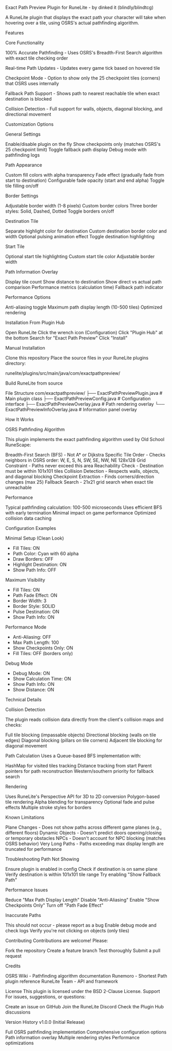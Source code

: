 Exact Path Preview Plugin for RuneLite - by dinked it (blindly/blindtcg)

A RuneLite plugin that displays the exact path your character will take when hovering over a tile, using OSRS's actual pathfinding algorithm.

Features

Core Functionality

100% Accurate Pathfinding - Uses OSRS's Breadth-First Search algorithm with exact tile checking order

Real-time Path Updates - Updates every game tick based on hovered tile

Checkpoint Mode - Option to show only the 25 checkpoint tiles (corners) that OSRS uses internally

Fallback Path Support - Shows path to nearest reachable tile when exact destination is blocked

Collision Detection - Full support for walls, objects, diagonal blocking, and directional movement

Customization Options

General Settings

Enable/disable plugin on the fly
Show checkpoints only (matches OSRS's 25 checkpoint limit)
Toggle fallback path display
Debug mode with pathfinding logs

Path Appearance

Custom fill colors with alpha transparency
Fade effect (gradually fade from start to destination)
Configurable fade opacity (start and end alpha)
Toggle tile filling on/off

Border Settings

Adjustable border width (1-8 pixels)
Custom border colors
Three border styles: Solid, Dashed, Dotted
Toggle borders on/off

Destination Tile

Separate highlight color for destination
Custom destination border color and width
Optional pulsing animation effect
Toggle destination highlighting

Start Tile

Optional start tile highlighting
Custom start tile color
Adjustable border width

Path Information Overlay

Display tile count
Show distance to destination
Show direct vs actual path comparison
Performance metrics (calculation time)
Fallback path indicator

Performance Options

Anti-aliasing toggle
Maximum path display length (10-500 tiles)
Optimized rendering

Installation
From Plugin Hub

Open RuneLite
Click the wrench icon (Configuration)
Click "Plugin Hub" at the bottom
Search for "Exact Path Preview"
Click "Install"

Manual Installation

Clone this repository
Place the source files in your RuneLite plugins directory:

   runelite/plugins/src/main/java/com/exactpathpreview/

Build RuneLite from source

File Structure
com/exactpathpreview/
├── ExactPathPreviewPlugin.java        # Main plugin class
├── ExactPathPreviewConfig.java        # Configuration interface
├── ExactPathPreviewOverlay.java       # Path rendering overlay
└── ExactPathPreviewInfoOverlay.java   # Information panel overlay

How It Works

OSRS Pathfinding Algorithm

This plugin implements the exact pathfinding algorithm used by Old School RuneScape:

Breadth-First Search (BFS) - Not A* or Dijkstra
Specific Tile Order - Checks neighbors in OSRS order: W, E, S, N, SW, SE, NW, NE
128x128 Grid Constraint - Paths never exceed this area
Reachability Check - Destination must be within 101x101 tiles
Collision Detection - Respects walls, objects, and diagonal blocking
Checkpoint Extraction - Finds corners/direction changes (max 25)
Fallback Search - 21x21 grid search when exact tile unreachable

Performance

Typical pathfinding calculation: 100-500 microseconds
Uses efficient BFS with early termination
Minimal impact on game performance
Optimized collision data caching

Configuration Examples

Minimal Setup (Clean Look)
- Fill Tiles: ON
- Path Color: Cyan with 60 alpha
- Draw Borders: OFF
- Highlight Destination: ON
- Show Path Info: OFF

Maximum Visibility
- Fill Tiles: ON
- Path Fade Effect: ON
- Border Width: 3
- Border Style: SOLID
- Pulse Destination: ON
- Show Path Info: ON

Performance Mode
- Anti-Aliasing: OFF
- Max Path Length: 100
- Show Checkpoints Only: ON
- Fill Tiles: OFF (borders only)

Debug Mode
- Debug Mode: ON
- Show Calculation Time: ON
- Show Path Info: ON
- Show Distance: ON

Technical Details

Collision Detection

The plugin reads collision data directly from the client's collision maps and checks:

Full tile blocking (impassable objects)
Directional blocking (walls on tile edges)
Diagonal blocking (pillars on tile corners)
Adjacent tile blocking for diagonal movement

Path Calculation
Uses a Queue-based BFS implementation with:

HashMap for visited tiles tracking
Distance tracking from start
Parent pointers for path reconstruction
Western/southern priority for fallback search

Rendering

Uses RuneLite's Perspective API for 3D to 2D conversion
Polygon-based tile rendering
Alpha blending for transparency
Optional fade and pulse effects
Multiple stroke styles for borders

Known Limitations

Plane Changes - Does not show paths across different game planes (e.g., different floors)
Dynamic Objects - Doesn't predict doors opening/closing or temporary obstacles
NPCs - Doesn't account for NPC blocking (matches OSRS behavior)
Very Long Paths - Paths exceeding max display length are truncated for performance

Troubleshooting
Path Not Showing

Ensure plugin is enabled in config
Check if destination is on same plane
Verify destination is within 101x101 tile range
Try enabling "Show Fallback Path"

Performance Issues

Reduce "Max Path Display Length"
Disable "Anti-Aliasing"
Enable "Show Checkpoints Only"
Turn off "Path Fade Effect"

Inaccurate Paths

This should not occur - please report as a bug
Enable debug mode and check logs
Verify you're not clicking on objects (only tiles)

Contributing
Contributions are welcome! Please:

Fork the repository
Create a feature branch
Test thoroughly
Submit a pull request

Credits

OSRS Wiki - Pathfinding algorithm documentation
Runemoro - Shortest Path plugin reference
RuneLite Team - API and framework

License
This plugin is licensed under the BSD 2-Clause License.
Support
For issues, suggestions, or questions:

Create an issue on GitHub
Join the RuneLite Discord
Check the Plugin Hub discussions

Version History
v1.0.0 (Initial Release)

Full OSRS pathfinding implementation
Comprehensive configuration options
Path information overlay
Multiple rendering styles
Performance optimizations
